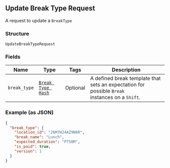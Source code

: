 ## Update Break Type Request

A request to update a `BreakType`

### Structure

`UpdateBreakTypeRequest`

### Fields

| Name | Type | Tags | Description |
|  --- | --- | --- | --- |
| `break_type` | [`Break Type Hash`](/doc/models/break-type.md) | Optional | A defined break template that sets an expectation for possible `Break` <br>instances on a `Shift`. |

### Example (as JSON)

```json
{
  "break_type": {
    "location_id": "26M7H24AZ9N6R",
    "break_name": "Lunch",
    "expected_duration": "PT50M",
    "is_paid": true,
    "version": 1
  }
}
```

